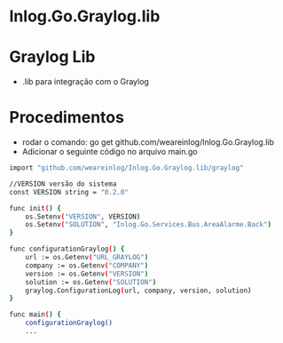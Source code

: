 # Inlog.Go.Graylog.lib

# Graylog Lib
- .lib para integração com o Graylog

# Procedimentos
- rodar o comando: go get github.com/weareinlog/Inlog.Go.Graylog.lib
- Adicionar o seguinte código no arquivo main.go

```bash
import "github.com/weareinlog/Inlog.Go.Graylog.lib/graylog"

//VERSION versão do sistema
const VERSION string = "0.2.0"

func init() {
	os.Setenv("VERSION", VERSION)
	os.Setenv("SOLUTION", "Inlog.Go.Services.Bus.AreaAlarme.Back")
}

func configurationGraylog() {
	url := os.Getenv("URL_GRAYLOG")
	company := os.Getenv("COMPANY")
	version := os.Getenv("VERSION")
	solution := os.Getenv("SOLUTION")
	graylog.ConfigurationLog(url, company, version, solution)
}

func main() {
    configurationGraylog()
    ...
```